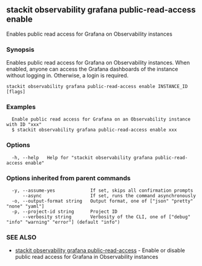 ## stackit observability grafana public-read-access enable

Enables public read access for Grafana on Observability instances

### Synopsis

Enables public read access for Grafana on Observability instances.
When enabled, anyone can access the Grafana dashboards of the instance without logging in. Otherwise, a login is required.

```
stackit observability grafana public-read-access enable INSTANCE_ID [flags]
```

### Examples

```
  Enable public read access for Grafana on an Observability instance with ID "xxx"
  $ stackit observability grafana public-read-access enable xxx
```

### Options

```
  -h, --help   Help for "stackit observability grafana public-read-access enable"
```

### Options inherited from parent commands

```
  -y, --assume-yes             If set, skips all confirmation prompts
      --async                  If set, runs the command asynchronously
  -o, --output-format string   Output format, one of ["json" "pretty" "none" "yaml"]
  -p, --project-id string      Project ID
      --verbosity string       Verbosity of the CLI, one of ["debug" "info" "warning" "error"] (default "info")
```

### SEE ALSO

* [stackit observability grafana public-read-access](./stackit_observability_grafana_public-read-access.md)	 - Enable or disable public read access for Grafana in Observability instances

